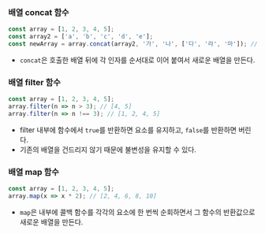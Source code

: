 ### 배열 concat 함수
```javascript
const array = [1, 2, 3, 4, 5];
const array2 = ['a', 'b', 'c', 'd', 'e'];
const newArray = array.concat(array2, '가', '나', ['다', '라', '마']); // [1, 2, 3, 4, 5, 'a', 'b', 'c', 'd', 'e', '가', '나', '다', '라', '마']
```
* `concat`은 호출한 배열 뒤에 각 인자를 순서대로 이어 붙여서 새로운 배열을 만든다.

### 배열 filter 함수
```javascript
const array = [1, 2, 3, 4, 5];
array.filter(n => n > 3); // [4, 5]
array.filter(n => n !== 3); // [1, 2, 4, 5]
```
* filter 내부에 함수에서 `true`를 반환하면 요소를 유지하고, `false`를 반환하면 버린다.
* 기존의 배열을 건드리지 않기 때문에 불변성을 유지할 수 있다.

### 배열 map 함수
```javascript
const array = [1, 2, 3, 4, 5];
array.map(x => x * 2); // [2, 4, 6, 8, 10]
```
* `map`은 내부에 콜백 함수를 각각의 요소에 한 번씩 순회하면서 그 함수의 반환값으로 새로운 배열을 만든다.